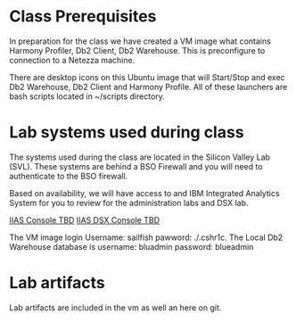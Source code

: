 # Class Prerequisites

  In preparation for the class we have created a VM image what contains Harmony Profiler, Db2 Client, Db2 Warehouse.   This is preconfigure to connection to a Netezza machine.

  There are desktop icons on this Ubuntu image that will Start/Stop and exec Db2 Warehouse, Db2 Client and Harmony Profile.  All of these launchers are bash scripts located in ~/scripts directory.



# Lab systems used during class

The systems used during the class are located in the Silicon Valley Lab (SVL).  These systems are behind a BSO Firewall and you will need to authenticate to the BSO firewall.  

Based on availability, we will have access to and IBM Integrated Analytics System for you to review for the administration labs and DSX lab.

[IIAS Console TBD](https://<IP_address>:8443/console)
[IIAS DSX Console TBD](https://<IP_address>:8444/)

The VM image login Username: sailfish pawword: ./.cshr1c.
The Local Db2 Warehouse database is username: bluadmin password: blueadmin

# Lab artifacts

Lab artifacts are included in the vm as well an here on git.
